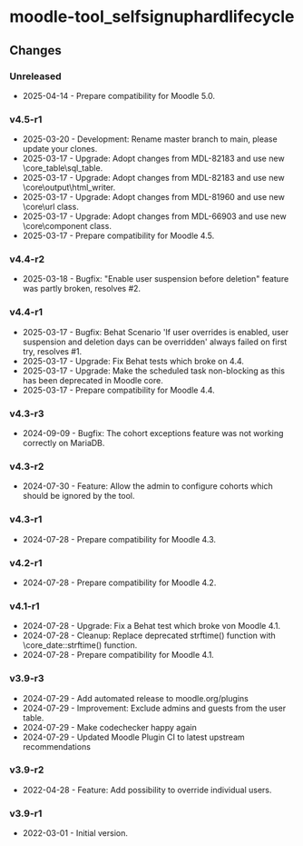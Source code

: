 moodle-tool_selfsignuphardlifecycle
===================================

Changes
-------

### Unreleased

* 2025-04-14 - Prepare compatibility for Moodle 5.0.

### v4.5-r1

* 2025-03-20 - Development: Rename master branch to main, please update your clones.
* 2025-03-17 - Upgrade: Adopt changes from MDL-82183 and use new \core_table\sql_table.
* 2025-03-17 - Upgrade: Adopt changes from MDL-82183 and use new \core\output\html_writer.
* 2025-03-17 - Upgrade: Adopt changes from MDL-81960 and use new \core\url class.
* 2025-03-17 - Upgrade: Adopt changes from MDL-66903 and use new \core\component class.
* 2025-03-17 - Prepare compatibility for Moodle 4.5.

### v4.4-r2

* 2025-03-18 - Bugfix: "Enable user suspension before deletion" feature was partly broken, resolves #2.

### v4.4-r1

* 2025-03-17 - Bugfix: Behat Scenario 'If user overrides is enabled, user suspension and deletion days can be overridden' always failed on first try, resolves #1.
* 2025-03-17 - Upgrade: Fix Behat tests which broke on 4.4.
* 2025-03-17 - Upgrade: Make the scheduled task non-blocking as this has been deprecated in Moodle core.
* 2025-03-17 - Prepare compatibility for Moodle 4.4.

### v4.3-r3

* 2024-09-09 - Bugfix: The cohort exceptions feature was not working correctly on MariaDB.

### v4.3-r2

* 2024-07-30 - Feature: Allow the admin to configure cohorts which should be ignored by the tool.

### v4.3-r1

* 2024-07-28 - Prepare compatibility for Moodle 4.3.

### v4.2-r1

* 2024-07-28 - Prepare compatibility for Moodle 4.2.

### v4.1-r1

* 2024-07-28 - Upgrade: Fix a Behat test which broke von Moodle 4.1.
* 2024-07-28 - Cleanup: Replace deprecated strftime() function with \core_date::strftime() function.
* 2024-07-28 - Prepare compatibility for Moodle 4.1.

### v3.9-r3

* 2024-07-29 - Add automated release to moodle.org/plugins
* 2024-07-29 - Improvement: Exclude admins and guests from the user table.
* 2024-07-29 - Make codechecker happy again
* 2024-07-29 - Updated Moodle Plugin CI to latest upstream recommendations

### v3.9-r2

* 2022-04-28 - Feature: Add possibility to override individual users.

### v3.9-r1

* 2022-03-01 - Initial version.
